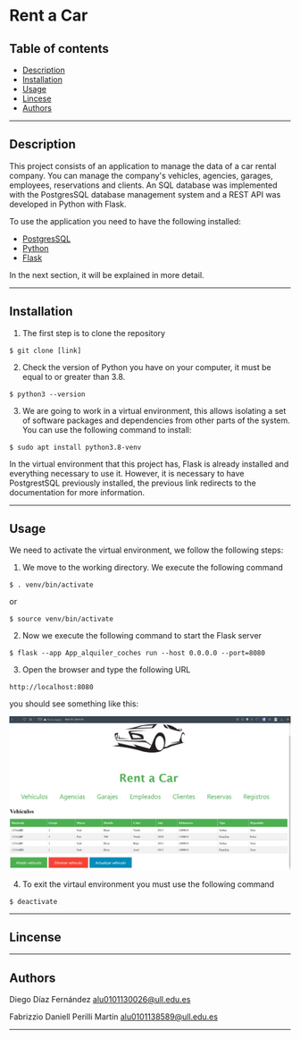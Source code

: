 # Rent a Car
## Table of contents

- [Description](#description)
- [Installation](#installation)
- [Usage](#Usage)
- [Lincese](#lincense)
- [Authors](#authors)

---

## Description
This project consists of an application to manage the data of a car rental company.
You can manage the company's vehicles, agencies, garages, employees, reservations and clients.
An SQL database was implemented with the PostgresSQL database management system and a REST API was developed in Python with Flask.

To use the application you need to have the following installed:

- [PostgresSQL](https://www.postgresql.org/docs/)
- [Python](https://docs.python.org/3/)
- [Flask](https://flask.palletsprojects.com/en/2.2.x/)

In the next section, it will be explained in more detail.

---
## Installation
1. The first step is to clone the repository

```
$ git clone [link]
```
2. Check the version of Python you have on your computer, it must be equal to or greater than 3.8.
```
$ python3 --version
```
3. We are going to work in a virtual environment, this allows isolating a set of software packages and dependencies from other parts of the system. You can use the following command to install:
```
$ sudo apt install python3.8-venv
```
In the virtual environment that this project has, Flask is already installed and everything necessary to use it. However, it is necessary to have PostgrestSQL previously installed, the previous link redirects to the documentation for more information.

---
## Usage
We need to activate the virtual environment, we follow the following steps:

1. We move to the working directory. We execute the following command
```
$ . venv/bin/activate
```
or 

```
$ source venv/bin/activate
```
2. Now we execute the following command to start the Flask server

```
$ flask --app App_alquiler_coches run --host 0.0.0.0 --port=8080
```
3. Open the browser and type the following URL

```
http://localhost:8080
```

you should see something like this:

![Texto alternativo](./images/Capture_index.png)


4. To exit the virtaul environment you must use the following command

```
$ deactivate
```
---
## Lincense


---

## Authors

Diego Díaz Fernández alu0101130026@ull.edu.es 

Fabrizzio Daniell Perilli Martín alu0101138589@ull.edu.es


---
